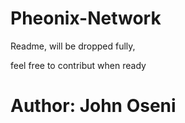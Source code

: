 # Pheonix-Network 

Readme, will be dropped fully, 

feel free to contribut when ready


# Author: John Oseni

